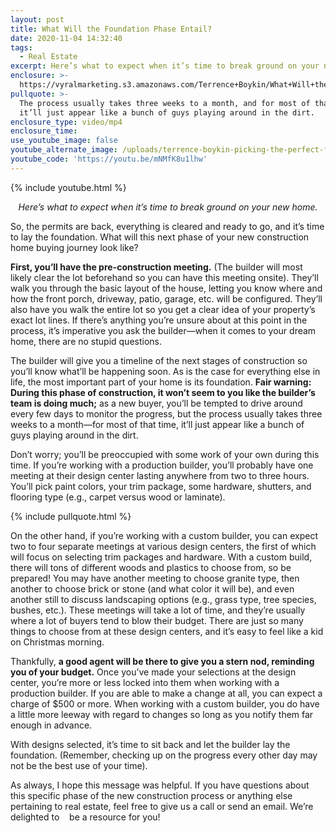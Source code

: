 ```yaml
---
layout: post
title: What Will the Foundation Phase Entail?
date: 2020-11-04 14:32:40
tags:
  - Real Estate
excerpt: Here’s what to expect when it’s time to break ground on your new home.
enclosure: >-
  https://vyralmarketing.s3.amazonaws.com/Terrence+Boykin/What+Will+the+Foundation+Phase+Entail_.mp4
pullquote: >-
  The process usually takes three weeks to a month, and for most of that time,
  it’ll just appear like a bunch of guys playing around in the dirt.
enclosure_type: video/mp4
enclosure_time:
use_youtube_image: false
youtube_alternate_image: /uploads/terrence-boykin-picking-the-perfect-foundation-yt.jpg
youtube_code: 'https://youtu.be/mNMfK8u1lhw'
---
```


{% include youtube.html %}

<p style="text-align: center;"><em>Here’s what to expect when it’s time to break ground on your new home.</em></p>

So, the permits are back, everything is cleared and ready to go, and it’s time to lay the foundation. What will this next phase of your new construction home buying journey look like?

**First, you’ll have the pre-construction meeting.** (The builder will most likely clear the lot beforehand so you can have this meeting onsite). They’ll walk you through the basic layout of the house, letting you know where and how the front porch, driveway, patio, garage, etc. will be configured. They’ll also have you walk the entire lot so you get a clear idea of your property’s exact lot lines. If there’s anything you’re unsure about at this point in the process, it’s imperative you ask the builder—when it comes to your dream home, there are no stupid questions.&nbsp;

The builder will give you a timeline of the next stages of construction so you’ll know what’ll be happening soon. As is the case for everything else in life, the most important part of your home is its foundation. **Fair warning: During this phase of construction, it won’t seem to you like the builder’s team is doing much;** as a new buyer, you’ll be tempted to drive around every few days to monitor the progress, but the process usually takes three weeks to a month—for most of that time, it’ll just appear like a bunch of guys playing around in the dirt.&nbsp;

Don’t worry; you’ll be preoccupied with some work of your own during this time. If you’re working with a production builder, you’ll probably have one meeting at their design center lasting anywhere from two to three hours. You’ll pick paint colors, your trim package, some hardware, shutters, and flooring type (e.g., carpet versus wood or laminate).&nbsp;

{% include pullquote.html %}

On the other hand, if you’re working with a custom builder, you can expect two to four separate meetings at various design centers, the first of which will focus on selecting trim packages and hardware. With a custom build, there will tons of different woods and plastics to choose from, so be prepared\! You may have another meeting to choose granite type, then another to choose brick or stone (and what color it will be), and even another still to discuss landscaping options (e.g., grass type, tree species, bushes, etc.). These meetings will take a lot of time, and they’re usually where a lot of buyers tend to blow their budget. There are just so many things to choose from at these design centers, and it’s easy to feel like a kid on Christmas morning.&nbsp;

Thankfully, **a good agent will be there to give you a stern nod, reminding you of your budget.** Once you’ve made your selections at the design center, you’re more or less locked into them when working with a production builder. If you are able to make a change at all, you can expect a charge of $500 or more. When working with a custom builder, you do have a little more leeway with regard to changes so long as you notify them far enough in advance.&nbsp;

With designs selected, it’s time to sit back and let the builder lay the foundation. (Remember, checking up on the progress every other day may not be the best use of your time).&nbsp;

As always, I hope this message was helpful. If you have questions about this specific phase of the new construction process or anything else pertaining to real estate, feel free to give us a call or send an email. We’re delighted to &nbsp; &nbsp;be a resource for you\!